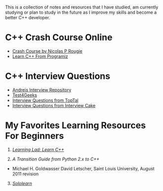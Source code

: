 This is a collection of notes and resources that I have studied, am currently studying
or plan to study in the future as I improve my skills and become a better C++ developer.

# C++ Crash Course Online

- [Crash Course by Nicolas P Rougie](https://www.labri.fr/perso/nrougier/teaching/c++-crash-course/index.html)
- [Learn C++ From Programiz](https://www.programiz.com/cpp-programming/return-reference)


# C++ Interview Questions

- [Andreis Interview Repository](https://tests4geeks.com/cpp-interview-questions/)
- [Test4Geeks](https://tests4geeks.com/cpp-interview-questions/)
- [Interview Questions from TopTal](https://www.toptal.com/c-plus-plus/interview-questions)
- [Interview Questions from Interview Cake](https://www.interviewcake.com/cpp-interview-questions)

# My Favorites Learning Resources For Beginners

1. [_Learning Lad: Learn C++_](https://www.youtube.com/playlist?list=PLfVsf4Bjg79Cu5MYkyJ-u4SyQmMhFeC1C)

2. _A Transition Guide from Python 2.x to C++_
- Michael H. Goldwasser David Letscher, Saint Louis University, August 2011 revision

3. [_Sololearn_](https://www.sololearn.com/Play/CPlusPlus)
